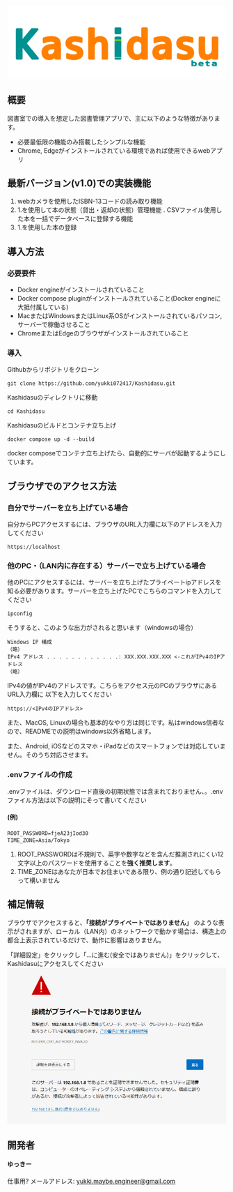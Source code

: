 ![alt text](./images/KashidasuLogo.png)
## 概要
図書室での導入を想定した図書管理アプリで、主に以下のような特徴があります。
* 必要最低限の機能のみ搭載したシンプルな機能
* Chrome, Edgeがインストールされている環境であれば使用できるwebアプリ

## 最新バージョン(v1.0)での実装機能
1. webカメラを使用したISBN-13コードの読み取り機能
2. 1.を使用して本の状態（貸出・返却の状態）管理機能
. CSVファイル使用した本を一括でデータベースに登録する機能
4. 1.を使用した本の登録

## 導入方法
### 必要要件
* Docker engineがインストールされていること
* Docker compose pluginがインストールされていること(Docker engineに大抵付属している)
* MacまたはWindowsまたはLinux系OSがインストールされているパソコン, サーバーで稼働させること
* ChromeまたはEdgeのブラウザがインストールされていること

### 導入
Githubからリポジトリをクローン

    git clone https://github.com/yukki072417/Kashidasu.git

Kashidasuのディレクトリに移動

    cd Kashidasu

Kashidasuのビルドとコンテナ立ち上げ

    docker compose up -d --build

docker composeでコンテナ立ち上げたら、自動的にサーバが起動するようにしています。

## ブラウザでのアクセス方法

### 自分でサーバーを立ち上げている場合
自分からPCアクセスするには、ブラウザのURL入力欄に以下のアドレスを入力してください

    https://localhost

### 他のPC・（LAN内に存在する）サーバーで立ち上げている場合
他のPCにアクセスするには、サーバーを立ち上げたプライベートipアドレスを知る必要があります。サーバーを立ち上げたPCでこちらのコマンドを入力してください

    ipconfig
そうすると、このような出力がされると思います（windowsの場合）

    Windows IP 構成
    （略）
    IPv4 アドレス . . . . . . . . . . . .: XXX.XXX.XXX.XXX <-これがIPv4のIPアドレス
    （略）
IPv4の値がIPv4のアドレスです。こちらをアクセス元のPCのブラウザにあるURL入力欄に
以下を入力してください

    https://<IPv4のIPアドレス>

また、MacOS, Linuxの場合も基本的なやり方は同じです。私はwindows信者なので、READMEでの説明はwindows以外省略します。

また、Android, iOSなどのスマホ・iPadなどのスマートフォンでは対応していません。そのうち対応させます。

### .envファイルの作成
.envファイルは、ダウンロード直後の初期状態では含まれておりません、。.envファイル方法は以下の説明にそって書いてください <br>
#### (例)

    ROOT_PASSWORD=fjeA23jIod30
    TIME_ZONE=Asia/Tokyo

1. ROOT_PASSWORDは不規則で、英字や数字などを含んだ推測されにくい12文字以上のパスワードを使用することを**強く推奨します**。
2. TIME_ZONEはあなたが日本でお住まいである限り、例の通り記述してもらって構いません

## 補足情報
ブラウザでアクセスすると、**「接続がプライベートではありません」** のような表示がされますが、ローカル（LAN内）のネットワークで動かす場合は、構造上の都合上表示されているだけで、動作に影響はありません。

「詳細設定」をクリックし「...に進む(安全ではありません)」をクリックして、Kashidasuにアクセスしてください
![alt text](./images/warning.png)

## 開発者

#### ゆっきー
仕事用? メールアドレス: yukki.maybe.engineer@gmail.com
